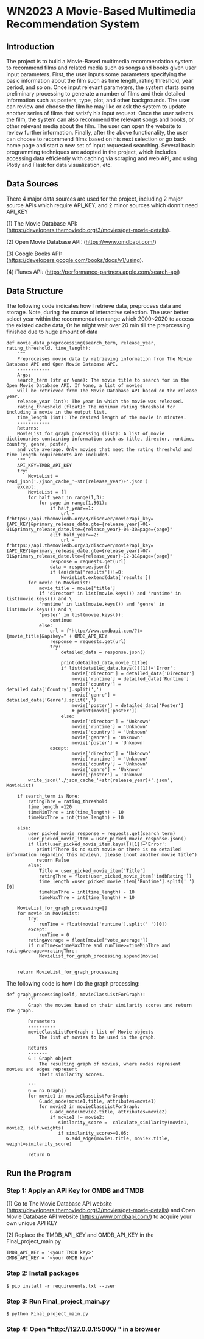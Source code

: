 # WN2023 A Movie-Based Multimedia Recommendation System

## Introduction
The project is to build a Movie-Based multimedia recommendation system to recommend films and related media such as songs and books given user input parameters. First, the user inputs some parameters specifying the basic information about the film such as time length, rating threshold, year period, and so on. Once input relevant parameters, the system starts some preliminary processing to generate a number of films and their detailed information such as posters, type, plot, and other backgrounds. The user can review and choose the film he may like or ask the system to update another series of films that satisfy his input request. Once the user selects the film, the system can also recommend the relevant songs and books, or other relevant media about the film. The user can open the website to review further information. Finally, after the above functionality, the user can choose to recommend films based on his next selection or go back home page and start a new set of input requested searching. Several basic programming techniques are adopted in the project, which includes accessing data efficiently with caching via scraping and web API, and using Plotly and Flask for data visualization, etc.

## Data Sources
There 4 major data sources are used for the project, including 2 major source APIs which require API_KEY, and 2 minor sources which donn't need API_KEY

(1) The Movie Database API:
(https://developers.themoviedb.org/3/movies/get-movie-details). 

(2) Open Movie Database API:
(https://www.omdbapi.com/)

(3) Google Books API:
(https://developers.google.com/books/docs/v1/using). 

(4) iTunes API:
(https://performance-partners.apple.com/search-api)


## Data Structure
The following code indicates how I retrieve data, preprocess data and storage. Note, during the course of interactive selection. The user better select year within the recommendation range which 2000~2020 to access the existed cache data, Or he might wait over 20 min till the preprcessing finished due to huge amount of data

```  
def movie_data_preprocessing(search_term, release_year, rating_threshold, time_length):
    """
    Preprocesses movie data by retrieving information from The Movie Database API and Open Movie Database API.
    ------------
    Args:
    search_term (str or None): The movie title to search for in the Open Movie Database API. If None, a list of movies
    will be retrieved from The Movie Database API based on the release year.
    release_year (int): The year in which the movie was released.
    rating_threshold (float): The minimum rating threshold for including a movie in the output list.
    time_length (int): The desired length of the movie in minutes.
    ------------
    Returns:
    MovieList_for_graph_processing (list): A list of movie dictionaries containing information such as title, director, runtime, country, genre, poster,
    and vote_average. Only movies that meet the rating threshold and time length requirements are included.
    """
    API_KEY=TMDB_API_KEY
    try:
        MovieList = read_json('./json_cache_'+str(release_year)+'.json')
    except:
        MovieList = []
        for half_year in range(1,3):
            for page in range(1,501):
                if half_year==1:
                    url = f"https://api.themoviedb.org/3/discover/movie?api_key={API_KEY}&primary_release_date.gte={release_year}-01-01&primary_release_date.lte={release_year}-06-30&page={page}"
                elif half_year==2:
                    url = f"https://api.themoviedb.org/3/discover/movie?api_key={API_KEY}&primary_release_date.gte={release_year}-07-01&primary_release_date.lte={release_year}-12-31&page={page}"
                response = requests.get(url)
                data = response.json()
                if len(data['results'])!=0:
                    MovieList.extend(data['results'])
        for movie in MovieList:
            movie_title = movie['title']
            if 'director' in list(movie.keys()) and 'runtime' in list(movie.keys()) and \
            'runtime' in list(movie.keys()) and 'genre' in list(movie.keys()) and \
            'poster' in list(movie.keys()):
                continue
            else:
                url = f"http://www.omdbapi.com/?t={movie_title}&apikey=" + OMDB_API_KEY
                response = requests.get(url)
                try:
                    detailed_data = response.json()
            
                    print(detailed_data,movie_title)
                    if list(detailed_data.keys())[1]!='Error':
                        movie['director'] = detailed_data['Director']
                        movie['runtime'] = detailed_data['Runtime']
                        movie['country'] = detailed_data['Country'].split(',')
                        movie['genre'] = detailed_data['Genre'].split(',')
                        movie['poster'] = detailed_data['Poster']
                        # print(movie['poster'])
                    else:
                        movie['director'] = 'Unknown'
                        movie['runtime'] = 'Unknown'
                        movie['country'] = 'Unknown'
                        movie['genre'] = 'Unknown'
                        movie['poster'] = 'Unknown'
                except:
                        movie['director'] = 'Unknown'
                        movie['runtime'] = 'Unknown'
                        movie['country'] = 'Unknown'
                        movie['genre'] = 'Unknown'
                        movie['poster'] = 'Unknown'
        write_json('./json_cache_'+str(release_year)+'.json', MovieList)

    if search_term is None:
        ratingThre = rating_threshold
        time_length =120
        timeMinThre = int(time_length) - 10
        timeMaxThre = int(time_length) + 10

    else:
        user_picked_movie_response = requests.get(search_term)
        user_picked_movie_item = user_picked_movie_response.json()
        if list(user_picked_movie_item.keys())[1]!='Error':
           print("There is no such movie or there is no detailed information regarding this movie\n, please inout another movie title")
           return False
        else:
            Title = user_picked_movie_item['Title']
            ratingThre = float(user_picked_movie_item['imdbRating'])
            time_length =user_picked_movie_item['Runtime'].split(' ')[0]
            timeMinThre = int(time_length) - 10
            timeMaxThre = int(time_length) + 10
    
    MovieList_for_graph_processing=[]
    for movie in MovieList:
        try:
            runTime = float(movie['runtime'].split(' ')[0])
        except:
            runTime = 0
        ratingAverage = float(movie['vote_average'])
        if runTime<=timeMaxThre and runTime>=timeMinThre and ratingAverage>=ratingThre:
            MovieList_for_graph_processing.append(movie)
    
    
    return MovieList_for_graph_processing

```  
The following code is how I do the graph processing:

```  
def graph_processing(self, movieClassListForGraph):
        '''
        Graph the movies based on their similarity scores and return the graph.

        Parameters
        ----------
        movieClassListForGraph : list of Movie objects
            The list of movies to be used in the graph.

        Returns
        -------
        G : Graph object
            The resulting graph of movies, where nodes represent movies and edges represent 
            their similarity scores.

        '''
        G = nx.Graph()
        for movie1 in movieClassListForGraph:
            G.add_node(movie1.title, attributes=movie1)
            for movie2 in movieClassListForGraph:
                G.add_node(movie2.title, attributes=movie2)
                if movie1 != movie2:
                   similarity_score =  calculate_similarity(movie1, movie2, self.weights)
                   if similarity_score>=0.05:
                      G.add_edge(movie1.title, movie2.title, weight=similarity_score)

        return G
```  

## Run the Program
### Step 1: Apply an API Key for OMDB and TMDB
(1) Go to The Movie Database API website (https://developers.themoviedb.org/3/movies/get-movie-details) and Open Movie Database API website (https://www.omdbapi.com/) to acquire your own unique API KEY

(2) Replace the TMDB_API_KEY and OMDB_API_KEY in the Final_project_main.py
```  
TMDB_API_KEY = '<your TMDB key>'
OMDB_API_KEY = '<your OMDB key>'
```  
### Step 2: Install packages
```
$ pip install -r requirements.txt --user
```  

### Step 3: Run Final_project_main.py  
```  
$ python Final_project_main.py
```  
### Step 4: Open "http://127.0.0.1:5000/ " in a browser

